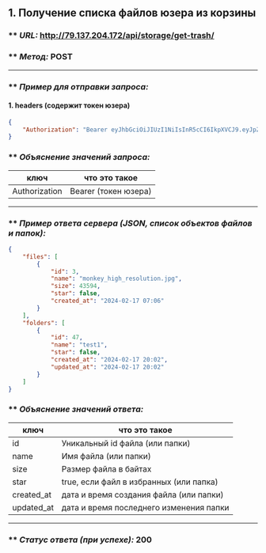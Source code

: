 ## 1. Получение списка файлов юзера из корзины

### ** _URL:_ http://79.137.204.172/api/storage/get-trash/

### ** _Метод:_ POST

<hr>

### ** _Пример для отправки запроса:_

#### 1. headers (содержит токен юзера)

```json
{
    "Authorization": "Bearer eyJhbGciOiJIUzI1NiIsInR5cCI6IkpXVCJ9.eyJpZCI6NSwiZXhwIjoxNzA2MjE5MjMyfQ.yMy6RiCFvhitLZ0IavmQS4P_O1-ksLQgaA8JsB3LLl0"
}
```

### ** _Объяснение значений запроса:_

| ключ          | что это такое        |
|---------------|----------------------|
| Authorization | Bearer (токен юзера) |

<hr>

### ** _Пример ответа сервера (JSON, список объектов файлов и папок):_

```json
{
    "files": [
        {
            "id": 3,
            "name": "monkey_high_resolution.jpg",
            "size": 43594,
            "star": false,
            "created_at": "2024-02-17 07:06"
        }
    ],
    "folders": [
        {
            "id": 47,
            "name": "test1",
            "star": false,
            "created_at": "2024-02-17 20:02",
            "updated_at": "2024-02-17 20:02"
        }
    ]
}
```

### ** _Объяснение значений ответа:_

| ключ       | что это такое                           |
|------------|-----------------------------------------|
| id         | Уникальный id файла (или папки)         |
| name       | Имя файла (или папки)                   |
| size       | Размер файла в байтах                   |
| star       | true, если файл в избранных (или папка) |
| created_at | дата и время создания файла (или папки) |
| updated_at | дата и время последнего изменения папки |

<hr>

### ** _Статус ответа (при успехе):_ 200
